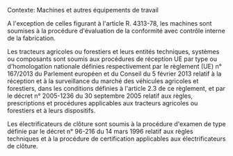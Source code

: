 Contexte: Machines et autres équipements de travail

A l'exception de celles figurant à l'article R. 4313-78, les machines sont soumises à la procédure d'évaluation de la conformité avec contrôle interne de la fabrication.

Les tracteurs agricoles ou forestiers et leurs entités techniques, systèmes ou composants sont soumis aux procédures de réception UE par type ou d'homologation nationale définies respectivement par le règlement (UE) n° 167/2013 du Parlement européen et du Conseil du 5 février 2013 relatif à la réception et à la surveillance du marché des véhicules agricoles et forestiers, dans les conditions définies à l'article 2.3 de ce règlement, et par le décret n° 2005-1236 du 30 septembre 2005 relatif aux règles, prescriptions et procédures applicables aux tracteurs agricoles ou forestiers et à leurs dispositifs.

Les électrificateurs de clôture sont soumis à la procédure d'examen de type définie par le décret n° 96-216 du 14 mars 1996 relatif aux règles techniques et à la procédure de certification applicables aux électrificateurs de clôture.